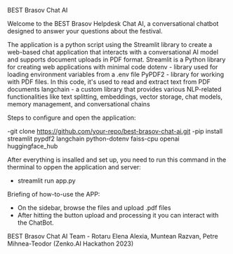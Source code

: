 BEST Brasov Chat AI

Welcome to the BEST Brasov Helpdesk Chat AI, a conversational chatbot designed to answer your questions about the festival.

The application is a python script using the Streamlit library to create a web-based chat application that interacts with a conversational AI model and supports document uploads in PDF format.
Streamlit is a Python library for creating web applications with minimal code
dotenv - library  used for loading environment variables from a .env file
PyPDF2 - library for working with PDF files. In this code, it's used to read and extract text from PDF documents
langchain - a custom library that provides various NLP-related functionalities like text splitting, embeddings, vector storage, chat models, memory management, and conversational chains

Steps to configure and open the application:

-git clone https://github.com/your-repo/best-brasov-chat-ai.git
-pip install streamlit pypdf2 langchain python-dotenv faiss-cpu openai huggingface_hub

After everything is insalled and set up, you need to run this command in the therminal to oppen the application and server:
- streamlit run app.py

Briefing of how-to-use the APP:
- On the sidebar, browse the files and upload .pdf files
- After hitting the button upload and processing it you can interact with the ChatBot.

BEST Brasov Chat AI Team - Rotaru Elena Alexia, Muntean Razvan, Petre Mihnea-Teodor (Zenko.AI Hackathon 2023)


